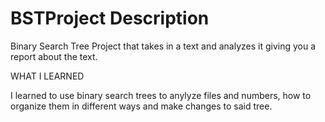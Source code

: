 # BSTProject Description

Binary Search Tree Project that takes in a text and analyzes it giving you a report about the text.


WHAT I LEARNED

I learned to use binary search trees to anylyze files and numbers, how to organize them in different ways and make changes to said tree.
